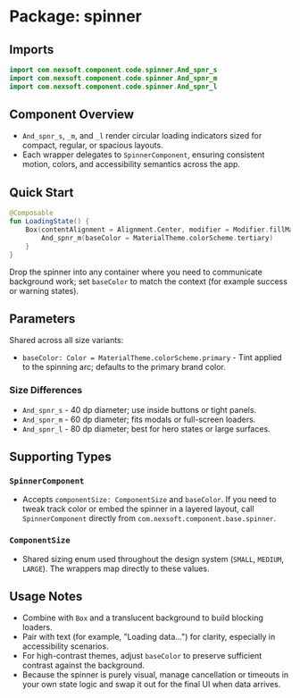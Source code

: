 # Package: spinner

## Imports
```kotlin
import com.nexsoft.component.code.spinner.And_spnr_s
import com.nexsoft.component.code.spinner.And_spnr_m
import com.nexsoft.component.code.spinner.And_spnr_l
```

## Component Overview
- `And_spnr_s`, `_m`, and `_l` render circular loading indicators sized for compact, regular, or spacious layouts.
- Each wrapper delegates to `SpinnerComponent`, ensuring consistent motion, colors, and accessibility semantics across the app.

## Quick Start
```kotlin
@Composable
fun LoadingState() {
    Box(contentAlignment = Alignment.Center, modifier = Modifier.fillMaxSize()) {
        And_spnr_m(baseColor = MaterialTheme.colorScheme.tertiary)
    }
}
```
Drop the spinner into any container where you need to communicate background work; set `baseColor` to match the context (for example success or warning states).

## Parameters
Shared across all size variants:
- `baseColor: Color = MaterialTheme.colorScheme.primary` - Tint applied to the spinning arc; defaults to the primary brand color.

### Size Differences
- `And_spnr_s` - 40 dp diameter; use inside buttons or tight panels.
- `And_spnr_m` - 60 dp diameter; fits modals or full-screen loaders.
- `And_spnr_l` - 80 dp diameter; best for hero states or large surfaces.

## Supporting Types
### `SpinnerComponent`
- Accepts `componentSize: ComponentSize` and `baseColor`. If you need to tweak track color or embed the spinner in a layered layout, call `SpinnerComponent` directly from `com.nexsoft.component.base.spinner`.

### `ComponentSize`
- Shared sizing enum used throughout the design system (`SMALL`, `MEDIUM`, `LARGE`). The wrappers map directly to these values.

## Usage Notes
- Combine with `Box` and a translucent background to build blocking loaders.
- Pair with text (for example, "Loading data...") for clarity, especially in accessibility scenarios.
- For high-contrast themes, adjust `baseColor` to preserve sufficient contrast against the background.
- Because the spinner is purely visual, manage cancellation or timeouts in your own state logic and swap it out for the final UI when data arrives.

